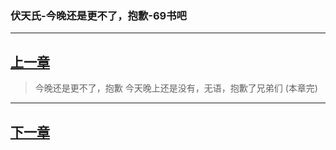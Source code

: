 ### 伏天氏-今晚还是更不了，抱歉-69书吧

--------
[上一章](./31bc4144252d8b8f53ba4c62e5200cdb.md)
--------


>
>
>
>今晚还是更不了，抱歉
>今天晚上还是没有，无语，抱歉了兄弟们
>(本章完)
>
>

--------
[下一章](./28fcd3b05d6ec9aea44f875cf68cf140.md)
--------
